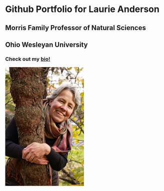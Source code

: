 # Github Portfolio for Laurie Anderson
## Morris Family Professor of Natural Sciences
## Ohio Wesleyan University
### Check out my [bio!](https://www.owu.edu/academics/departments-programs/biological-sciences-department/faculty-staff/laurel-j-anderson/)
<img 
  src="/img/Anderson Head Shot for River Heron Review.jpg" 
  alt="Laurie Anderson hugging a tree" 
  width="50%">

